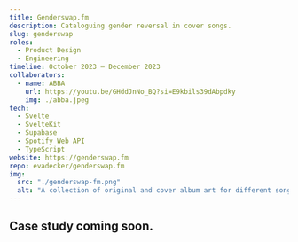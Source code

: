 ```yaml
---
title: Genderswap.fm
description: Cataloguing gender reversal in cover songs.
slug: genderswap
roles: 
  - Product Design
  - Engineering
timeline: October 2023 – December 2023
collaborators:
  - name: ABBA
    url: https://youtu.be/GHddJnNo_BQ?si=E9kbils39dAbpdky
    img: ./abba.jpeg
tech:
  - Svelte
  - SvelteKit
  - Supabase
  - Spotify Web API
  - TypeScript
website: https://genderswap.fm
repo: evadecker/genderswap.fm
img:
  src: "./genderswap-fm.png"
  alt: "A collection of original and cover album art for different songs."
---
```


## Case study coming soon.
